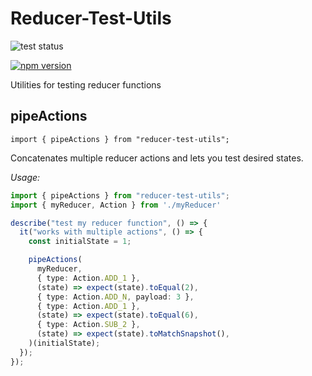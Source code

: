 # Reducer-Test-Utils

![test status](https://travis-ci.com/christianheyn/reducer-test-utils.svg?branch=main "See the test status from travis-ci")

[![npm version](https://badge.fury.io/js/reducer-test-utils.svg)](https://badge.fury.io/js/reducer-test-utils)

Utilities for testing reducer functions

## pipeActions

`import { pipeActions } from "reducer-test-utils";`

Concatenates multiple reducer actions and lets you test desired states.

*Usage:*
```ts
import { pipeActions } from "reducer-test-utils";
import { myReducer, Action } from './myReducer'

describe("test my reducer function", () => {
  it("works with multiple actions", () => {
    const initialState = 1;

    pipeActions(
      myReducer,
      { type: Action.ADD_1 },
      (state) => expect(state).toEqual(2),
      { type: Action.ADD_N, payload: 3 },
      { type: Action.ADD_1 },
      (state) => expect(state).toEqual(6),
      { type: Action.SUB_2 },
      (state) => expect(state).toMatchSnapshot(),
    )(initialState);
  });
});
```